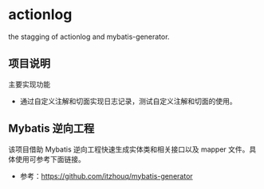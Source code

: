 # actionlog

the stagging of actionlog and mybatis-generator.

## 项目说明

主要实现功能
- 通过自定义注解和切面实现日志记录，测试自定义注解和切面的使用。

## Mybatis 逆向工程
该项目借助 Mybatis 逆向工程快速生成实体类和相关接口以及 mapper 文件。具体使用可参考下面链接。
- 参考：https://github.com/itzhouq/mybatis-generator




